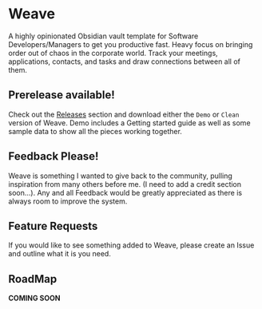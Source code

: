 # Weave
A highly opinionated Obsidian vault template for Software Developers/Managers to get you productive fast. Heavy focus on bringing order out of chaos in the corporate world. Track your meetings, applications, contacts, and tasks and draw connections between all of them.

## Prerelease available!
Check out the [Releases](https://github.com/cuken/obsidian-weave/releases) section and download either the `Demo` or `Clean` version of Weave. Demo includes a Getting started guide as well as some sample data to show all the pieces working together.

## Feedback Please!
Weave is something I wanted to give back to the community, pulling inspiration from many others before me. (I need to add a credit section soon...). Any and all Feedback would be greatly appreciated as there is always room to improve the system.

## Feature Requests
If you would like to see something added to Weave, please create an Issue and outline what it is you need.

## RoadMap
**COMING SOON**
